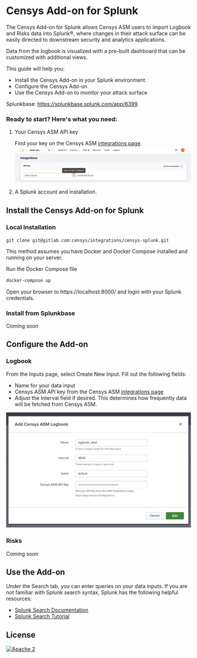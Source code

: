 # Censys Add-on for Splunk

The Censys Add-on for Splunk allows Censys ASM users to import Logbook and Risks data into Splunk®, where changes in their attack surface can be easily directed to downstream security and analytics applications.

Data from the logbook is visualized with a pre-built dashboard that can be customized with additional views.

This guide will help you:

- Install the Censys Add-on in your Splunk environment
- Configure the Censys Add-on
- Use the Censys Add-on to monitor your attack surface

Splunkbase: <https://splunkbase.splunk.com/app/6399>

### Ready to start? Here's what you need:
1. Your Censys ASM API key

    Find your key on the Censys ASM [integrations page][censys-asm-integrations].
    ![API_key](./images/api_key.png)

2. A Splunk account and installation.

## Install the Censys Add-on for Splunk

### Local Installation

`git clone git@gitlab.com:censys/integrations/censys-splunk.git`

This method assumes you have Docker and Docker Compose installed and running on
your server.

Run the Docker Compose file

```sh
docker-compose up
```

Open your browser to https://localhost:8000/ and login with your Splunk credentials.

### Install from Splunkbase
Coming soon
## Configure the Add-on
### Logbook

From the Inputs page, select Create New Input. Fill out the following fields:
- Name for your data input
- Censys ASM API key from the Censys ASM [integrations page][censys-asm-integrations]
- Adjust the Interval field if desired. This determines how frequently data will be fetched from Censys ASM.
<!-- TODO say anything about default index? -->

![logbook_config](./images/logbook_config.png)

### Risks
Coming soon

## Use the Add-on

Under the Search tab, you can enter queries on your data inputs.
If you are not familiar with Splunk search syntax, Splunk has the following helpful resources:
- [Splunk Search Documentation][splunk-search-documentation]
- [Splunk Search Tutorial][splunk-search-tutorial]

## License

[![Apache 2](https://img.shields.io/badge/license-Apache%202.0-orange.svg?style=flat-square)](http://www.apache.org/licenses/LICENSE-2.0)

<!--
## Binary File Declaration

```plain
./Splunk_TA_censys/bin/splunk_ta_censys/aob_py3/pvectorc.cpython-37m-x86_64-linux-gnu.so: this file does not require any source code
./Splunk_TA_censys/bin/splunk_ta_censys/aob_py3/markupsafe/_speedups.cpython-37m-x86_64-linux-gnu.so: this file does not require any source code
./Splunk_TA_censys/bin/splunk_ta_censys/aob_py3/setuptools/cli.exe: this file does not require any source code
./Splunk_TA_censys/bin/splunk_ta_censys/aob_py3/setuptools/cli-arm64.exe: this file does not require any source code
./Splunk_TA_censys/bin/splunk_ta_censys/aob_py3/setuptools/gui-32.exe: this file does not require any source code
./Splunk_TA_censys/bin/splunk_ta_censys/aob_py3/setuptools/gui-64.exe: this file does not require any source code
./Splunk_TA_censys/bin/splunk_ta_censys/aob_py3/setuptools/cli-64.exe: this file does not require any source code
./Splunk_TA_censys/bin/splunk_ta_censys/aob_py3/setuptools/cli-32.exe: this file does not require any source code
./Splunk_TA_censys/bin/splunk_ta_censys/aob_py3/setuptools/gui.exe: this file does not require any source code
./Splunk_TA_censys/bin/splunk_ta_censys/aob_py3/setuptools/gui-arm64.exe: this file does not require any source code
```
-->

<!-- References -->
[censys-asm-integrations]: https://app.censys.io/integrations
[splunk-search-documentation]: https://docs.splunk.com/Documentation/Splunk/8.2.5/Search/GetstartedwithSearch?ref=hk
[splunk-search-tutorial]: https://docs.splunk.com/Documentation/Splunk/8.2.5/SearchTutorial/WelcometotheSearchTutorial?ref=hk
